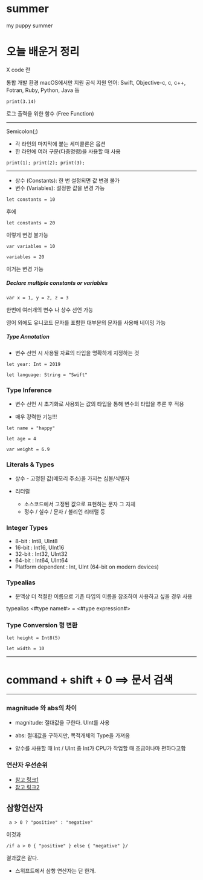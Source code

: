 # summer
my puppy summer


# 오늘 배운거 정리

X code 란

통합 개발 환경
macOS에서만 지원
공식 지원 언어: Swift, Objective-c, c, c++, Fotran, Ruby, Python, Java 등

`print(3.14)`


로그 출력을 위한 함수 (Free Function)

---
Semicolon(;)
* 각 라인의 마지막에 붙는 세미콜론은 옵션
* 한 라인에 여러 구문(다중명령)을 사용할 때 사용

`print(1); print(2); print(3);`

---

* 상수 (Constants): 한 번 설정되면 값 변경 불가
* 변수 (Variables): 설정한 값을 변경 가능

`let constants = 10`


후에 


`let constants = 20`


이렇게 변경 불가능


`var variables = 10`


`variables = 20`


이거는 변경 가능

##### Declare multiple constants or variables


`var x = 1, y = 2, z = 3`


한번에 여러개의 변수 나 상수 선언 가능


영어 외에도 유니코드 문자를 포함한 대부분의 문자를 사용해 네이밍 가능

##### Type Annotation


* 변수 선언 시 사용될 자료의 타입을 명확하게 지정하는 것


`let year: Int = 2019`


`let language: String = "Swift"`


### Type Inference


* 변수 선언 시 초기화로 사용되는 값의 타입을 통해 변수의 타입을 추론 후 적용


* 매우 강력한 기능!!!


`let name = "happy"`


`let age = 4`


`var weight = 6.9`



### Literals & Types


* 상수 - 고정된 값(메모리 주소)을 가지는 심볼/식별자


* 리터럴
  * 소스코드에서 고정된 값으로 표현하는 문자 그 자체
  * 정수 / 실수 / 문자 / 불리언 리터럴 등



### Integer Types


 *  8-bit : Int8, UInt8
 * 16-bit : Int16, UInt16
 * 32-bit : Int32, UInt32
 * 64-bit : Int64, UInt64
 * Platform dependent : Int, UInt (64-bit on modern devices)
 
 
 
### Typealias
 - 문맥상 더 적절한 이름으로 기존 타입의 이름을 참조하여 사용하고 싶을 경우 사용
 
 
 
 typealias <#type name#> = <#type expression#>
 
 
 ### Type Conversion 형 변환
 
 
 
`let height = Int8(5)`



`let width = 10`
 
 ---
 
 # command + shift + 0 ==> 문서 검색
 
 ---
 
 ### magnitude 와 abs의 차이
 
 
 * magnitude: 절대값을 구한다. UInt를 사용
 * abs: 절대값을 구하지만, 목적개체의 Type을 가져옴
 
 
 
 * 양수를 사용할 때 Int / UInt 중 Int가 CPU가 작업할 때 조금이나마 편하다고함
 
 
 
 ### 연산자 우선순위
 - [참고 링크1](https://developer.apple.com/documentation/swift/swift_standard_library/operator_declarations)
 - [참고 링크2](https://github.com/apple/swift-evolution/blob/master/proposals/0077-operator-precedence.md)
 
 
 
 ## 삼항연산자
` a > 0 ? "positive" : "negative"`


이것과


`/if a > 0 {
  "positive"
} else {
  "negative"
}/`


결과값은 같다.



 * 스위프트에서 삼항 연산자는 단 한개. 
 
 
 

